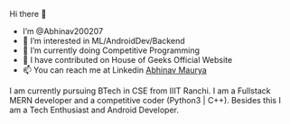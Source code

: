 Hi there 👋
- I’m @Abhinav200207
- 👀 I’m interested in ML/AndroidDev/Backend
- 🌱 I’m currently doing Competitive Programming
- 💞️ I have contributed on House of Geeks Official Website
- 📫 You can reach me at Linkedin [Abhinav Maurya](https://www.linkedin.com/in/abhinav-maurya-036a01212/)

I am currently pursuing BTech in CSE from IIIT Ranchi.
I am a Fullstack MERN developer and a competitive coder (Python3 | C++). Besides this I am a Tech Enthusiast and Android Developer.
